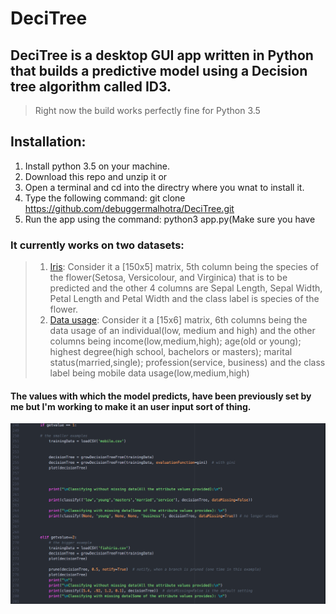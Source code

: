 # DeciTree
## DeciTree is a desktop GUI app written in Python that builds a predictive model using a Decision tree algorithm called ID3. 
> Right now the build works perfectly fine for Python 3.5

## Installation:
1. Install python 3.5 on your machine. 
2. Download this repo and unzip it or
3. Open a terminal and cd into the directry where you wnat to install it.
4. Type the following command: 
  git clone https://github.com/debuggermalhotra/DeciTree.git
5. Run the app using the command: python3 app.py(Make sure you have 

### It currently works on two datasets:
> 1. [Iris](https://github.com/debuggermalhotra/DeciTree/blob/master/fishiris.csv): Consider it a [150x5] matrix, 5th     column being the species of the flower(Setosa, Versicolour, and Virginica) that is to be predicted and the other 4             columns are Sepal Length, Sepal Width, Petal Length and Petal Width and the class label is species of the flower.
> 2. [Data usage](https://github.com/debuggermalhotra/DeciTree/blob/master/mobile.csv): Consider it a [15x6] matrix, 6th columns being the data usage of an individual(low, medium and high) and the other columns being income(low,medium,high); age(old or young); highest degree(high school, bachelors or masters); marital status(married,single); profession(service, business) and the class label being mobile data usage(low,medium,high)
     
#### The values with which the model predicts, have been previously set by me but I'm working to make it an user input sort of thing.
![code snippet](https://github.com/debuggermalhotra/DeciTree/blob/master/img/1.png)





